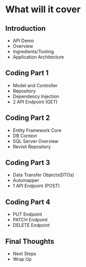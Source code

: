# What will it cover

## Introduction

- API Demo
- Overview
- Ingredients/Tooling
- Application Architecture

## Coding Part 1

- Model and Controller
- Repository
- Dependency Injection
- 2 API Endpoint (GET)

## Coding Part 2

- Entity Framework Core
- DB Context
- SQL Server Overview
- Revisit Repository

## Coding Part 3

- Data Transfer Objects(DTOs)
- Automapper
- 1 API Endpoint (POST)

## Coding Part 4

- PUT Endpoint
- PATCH Endpoint
- DELETE Endpoint

## Final Thoughts

- Next Steps
- Wrap Up
